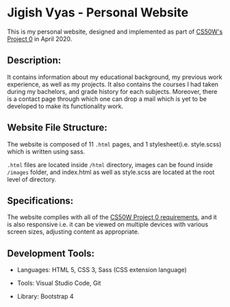 # Jigish Vyas - Personal Website

This is my personal website, designed and implemented as part of [CS50W's Project 0](https://docs.cs50.net/web/2020/x/projects/0/project0.html) in April 2020.

## Description:

It contains information about my educational background, my previous work experience, as well as my projects. It also contains the courses I had taken during my bachelors, and grade history for each subjects. Moreover, there is a contact page through which one can drop a mail which is yet to be developed to make its functionality work.

## Website File Structure:

The website is composed of 11 `.html` pages, and 1 stylesheet(i.e. style.scss) which is written using sass. 

`.html` files are located inside `/html` directory, images can be found inside `/images` folder, and index.html as well as style.scss are located at the root level of directory.


## Specifications:

The website complies with all of the [CS50W Project 0 requirements](https://docs.cs50.net/web/2020/x/projects/0/project0.html), and it is also responsive i.e. it can be viewed on multiple devices with various screen sizes, adjusting content as appropriate.  

## Development Tools:

* Languages: HTML 5, CSS 3, Sass (CSS extension language)

* Tools: Visual Studio Code, Git

* Library: Bootstrap 4